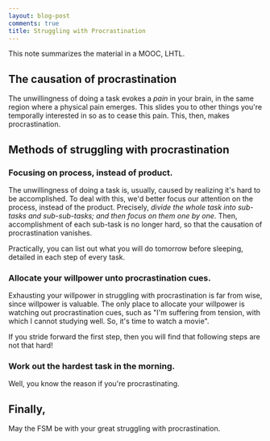 ```yaml
---
layout: blog-post
comments: true
title: Struggling with Procrastination
---
```


This note summarizes the material in a MOOC, LHTL.

## The causation of procrastination

The unwillingness of doing a task evokes a *pain* in your brain, in the same region where a physical pain emerges. This slides you to other things you're temporally interested in so as to cease this pain. This, then, makes procrastination.

## Methods of struggling with procrastination

### Focusing on process, instead of product. 

The unwillingness of doing a task is, usually, caused by realizing it's hard to be accomplished. To deal with this, we'd better focus our attention on the process, instead of the product. Precisely, *divide the whole task into sub-tasks and sub-sub-tasks; and then focus on them one by one*. Then, accomplishment of each sub-task is no longer hard, so that the causation of procrastination vanishes.

Practically, you can list out what you will do tomorrow before sleeping, detailed in each step of every task.

### Allocate your willpower unto procrastination cues.

Exhausting your willpower in struggling with procrastination is far from wise, since willpower is valuable. The only place to allocate your willpower is watching out procrastination cues, such as "I'm suffering from tension, with which I cannot studying well. So, it's time to watch a movie".

If you stride forward the first step, then you will find that following steps are not that hard!


### Work out the hardest task in the morning.

Well, you know the reason if you're procrastinating.

## Finally,

May the FSM be with your great struggling with procrastination.
